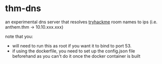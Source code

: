 # thm-dns
an experimental dns server that resolves [tryhackme](https://tryhackme.com) room names to ips (i.e. anthem.thm -> 10.10.xxx.xxx)

note that you:
 - will need to run this as root if you want it to bind to port 53.
 - if using the dockerfile, you need to set up the config.json file beforehand as you can't do it once the docker container is built
